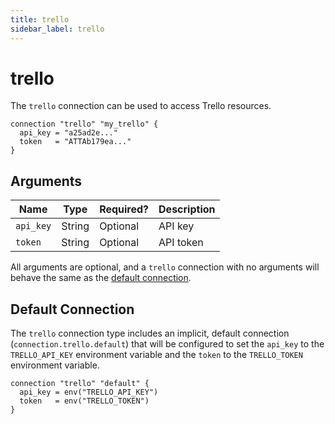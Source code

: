 ```yaml
---
title: trello
sidebar_label: trello
---
```


# trello

The `trello` connection can be used to access Trello resources.

```hcl
connection "trello" "my_trello" {
  api_key = "a25ad2e..."
  token   = "ATTAb179ea..."
}
```

## Arguments

| Name      | Type   | Required? | Description |
| --------- | ------ | --------- | ----------- |
| `api_key` | String | Optional  | API key     |
| `token`   | String | Optional  | API token   |

All arguments are optional, and a `trello` connection with no arguments will behave the same as the [default connection](#default-connection).

## Default Connection

The `trello` connection type includes an implicit, default connection (`connection.trello.default`) that will be configured to set the `api_key` to the `TRELLO_API_KEY` environment variable and the `token` to the `TRELLO_TOKEN` environment variable.

```hcl
connection "trello" "default" {
  api_key = env("TRELLO_API_KEY")
  token   = env("TRELLO_TOKEN")
}
```
